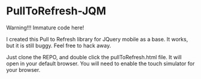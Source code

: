 # PullToRefresh-JQM

Warning!!! Immature code here!

I created this Pull to Refresh library for JQuery mobile as a base. It works, but it is still buggy. Feel free to hack away.

Just clone the REPO, and double click the pullToRefresh.html file. It will open in your default browser. You will need to enable the touch simulator for your browser.
